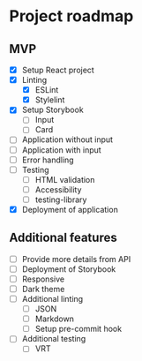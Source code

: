 # Project roadmap

## MVP
- [x] Setup React project
- [x] Linting
    - [x] ESLint
    - [x] Stylelint
- [x] Setup Storybook
    - [ ] Input
    - [ ] Card
- [ ] Application without input
- [ ] Application with input
- [ ] Error handling
- [ ] Testing
    - [ ] HTML validation
    - [ ] Accessibility
    - [ ] testing-library
- [x] Deployment of application

## Additional features
- [ ] Provide more details from API
- [ ] Deployment of Storybook
- [ ] Responsive
- [ ] Dark theme
- [ ] Additional linting
    - [ ] JSON
    - [ ] Markdown
    - [ ] Setup pre-commit hook
- [ ] Additional testing
    - [ ] VRT
